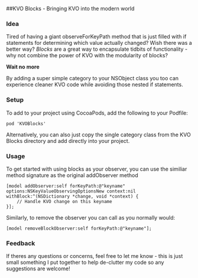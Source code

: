 ##KVO Blocks - Bringing KVO into the modern world

### Idea

Tired of having a giant observeForKeyPath method that is just filled with if statements for determining which value actually changed? Wish there was a better way? *Blocks* are a great way to encapsulate tidbits of functionality - why not combine the power of KVO with the modularity of blocks? 

**Wait no more**

By adding a super simple category to your NSObject class you too can experience cleaner KVO code while avoiding those nested if statements.

### Setup

To add to your project using CocoaPods, add the following to your Podfile:

	pod 'KVOBlocks'

Alternatively, you can also just copy the single category class from the KVO Blocks directory and add directly into your project.

### Usage

To get started with using blocks as your observer, you can use the similiar method signature as the original addObserver method

	[model addObserver:self forKeyPath:@"keyname" options:NSKeyValueObservingOptionsNew context:nil withBlock:^(NSDictionary *change, void *context) {
		// Handle KVO change on this keyname
	}];
	
Similarly, to remove the observer you can call as you normally would:

	[model removeBlockObserver:self forKeyPath:@"keyname"];
	
### Feedback

If theres any questions or concerns, feel free to let me know - this is just small something I put together to help de-clutter my code so any suggestions are welcome!